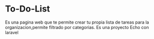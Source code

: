# To-Do-List
Es una pagina web que te permite crear tu propia lista de tareas para la organizacion,permite filtrado por categorias. Es una proyecto Echo con laravel
